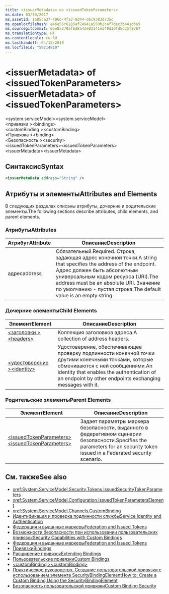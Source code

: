 ```yaml
---
title: <issuerMetadata> из <issuedTokenParameters>
ms.date: 03/30/2017
ms.assetid: 1a85ca37-496d-4fa3-8d44-d6c9383d735c
ms.openlocfilehash: e46e56c6285af24941a550b2c4f7dec3b441db69
ms.sourcegitcommit: 0be8a279af6d8a43e03141e349d3efd5d35f8767
ms.translationtype: HT
ms.contentlocale: ru-RU
ms.lasthandoff: 04/18/2019
ms.locfileid: "59214810"
---
```

# <a name="issuermetadata-of-issuedtokenparameters"></a><span data-ttu-id="12941-102">\<issuerMetadata> of \<issuedTokenParameters></span><span class="sxs-lookup"><span data-stu-id="12941-102">\<issuerMetadata> of \<issuedTokenParameters></span></span>
<span data-ttu-id="12941-103">\<system.serviceModel></span><span class="sxs-lookup"><span data-stu-id="12941-103">\<system.serviceModel></span></span>  
<span data-ttu-id="12941-104">\<привязки ></span><span class="sxs-lookup"><span data-stu-id="12941-104">\<bindings></span></span>  
<span data-ttu-id="12941-105">\<customBinding ></span><span class="sxs-lookup"><span data-stu-id="12941-105">\<customBinding></span></span>  
<span data-ttu-id="12941-106">\<Привязка ></span><span class="sxs-lookup"><span data-stu-id="12941-106">\<binding></span></span>  
<span data-ttu-id="12941-107">\<Безопасность ></span><span class="sxs-lookup"><span data-stu-id="12941-107">\<security></span></span>  
<span data-ttu-id="12941-108">\<issuedTokenParameters></span><span class="sxs-lookup"><span data-stu-id="12941-108">\<issuedTokenParameters></span></span>  
<span data-ttu-id="12941-109">\<issuerMetadata></span><span class="sxs-lookup"><span data-stu-id="12941-109">\<issuerMetadata></span></span>  
  
## <a name="syntax"></a><span data-ttu-id="12941-110">Синтаксис</span><span class="sxs-lookup"><span data-stu-id="12941-110">Syntax</span></span>  
  
```xml  
<issuerMetaData address="String" />
```  
  
## <a name="attributes-and-elements"></a><span data-ttu-id="12941-111">Атрибуты и элементы</span><span class="sxs-lookup"><span data-stu-id="12941-111">Attributes and Elements</span></span>  
 <span data-ttu-id="12941-112">В следующих разделах описаны атрибуты, дочерние и родительские элементы.</span><span class="sxs-lookup"><span data-stu-id="12941-112">The following sections describe attributes, child elements, and parent elements.</span></span>  
  
### <a name="attributes"></a><span data-ttu-id="12941-113">Атрибуты</span><span class="sxs-lookup"><span data-stu-id="12941-113">Attributes</span></span>  
  
|<span data-ttu-id="12941-114">Атрибут</span><span class="sxs-lookup"><span data-stu-id="12941-114">Attribute</span></span>|<span data-ttu-id="12941-115">Описание</span><span class="sxs-lookup"><span data-stu-id="12941-115">Description</span></span>|  
|---------------|-----------------|  
|<span data-ttu-id="12941-116">адрес</span><span class="sxs-lookup"><span data-stu-id="12941-116">address</span></span>|<span data-ttu-id="12941-117">Обязательный.</span><span class="sxs-lookup"><span data-stu-id="12941-117">Required.</span></span> <span data-ttu-id="12941-118">Строка, задающая адрес конечной точки.</span><span class="sxs-lookup"><span data-stu-id="12941-118">A string that specifies the address of the endpoint.</span></span> <span data-ttu-id="12941-119">Адрес должен быть абсолютным универсальным кодом ресурса (URI).</span><span class="sxs-lookup"><span data-stu-id="12941-119">The address must be an absolute URI.</span></span> <span data-ttu-id="12941-120">Значение по умолчанию - пустая строка.</span><span class="sxs-lookup"><span data-stu-id="12941-120">The default value is an empty string.</span></span>|  
  
### <a name="child-elements"></a><span data-ttu-id="12941-121">Дочерние элементы</span><span class="sxs-lookup"><span data-stu-id="12941-121">Child Elements</span></span>  
  
|<span data-ttu-id="12941-122">Элемент</span><span class="sxs-lookup"><span data-stu-id="12941-122">Element</span></span>|<span data-ttu-id="12941-123">Описание</span><span class="sxs-lookup"><span data-stu-id="12941-123">Description</span></span>|  
|-------------|-----------------|  
|[<span data-ttu-id="12941-124">\<заголовки ></span><span class="sxs-lookup"><span data-stu-id="12941-124">\<headers></span></span>](../../../../../docs/framework/configure-apps/file-schema/wcf/headers-element.md)|<span data-ttu-id="12941-125">Коллекция заголовков адреса.</span><span class="sxs-lookup"><span data-stu-id="12941-125">A collection of address headers.</span></span>|  
|[<span data-ttu-id="12941-126">\<удостоверение ></span><span class="sxs-lookup"><span data-stu-id="12941-126">\<identity></span></span>](../../../../../docs/framework/configure-apps/file-schema/wcf/identity.md)|<span data-ttu-id="12941-127">Удостоверение, обеспечивающее проверку подлинности конечной точки другими конечными точками, которые обмениваются с ней сообщениями.</span><span class="sxs-lookup"><span data-stu-id="12941-127">An identity that enables the authentication of an endpoint by other endpoints exchanging messages with it.</span></span>|  
  
### <a name="parent-elements"></a><span data-ttu-id="12941-128">Родительские элементы</span><span class="sxs-lookup"><span data-stu-id="12941-128">Parent Elements</span></span>  
  
|<span data-ttu-id="12941-129">Элемент</span><span class="sxs-lookup"><span data-stu-id="12941-129">Element</span></span>|<span data-ttu-id="12941-130">Описание</span><span class="sxs-lookup"><span data-stu-id="12941-130">Description</span></span>|  
|-------------|-----------------|  
|[<span data-ttu-id="12941-131">\<issuedTokenParameters></span><span class="sxs-lookup"><span data-stu-id="12941-131">\<issuedTokenParameters></span></span>](../../../../../docs/framework/configure-apps/file-schema/wcf/issuedtokenparameters.md)|<span data-ttu-id="12941-132">Задает параметры маркера безопасности, выданного в федеративном сценарии безопасности.</span><span class="sxs-lookup"><span data-stu-id="12941-132">Specifies the parameters for an security token issued in a Federated security scenario.</span></span>|  
  
## <a name="see-also"></a><span data-ttu-id="12941-133">См. также</span><span class="sxs-lookup"><span data-stu-id="12941-133">See also</span></span>

- <xref:System.ServiceModel.Security.Tokens.IssuedSecurityTokenParameters>
- <xref:System.ServiceModel.Configuration.IssuedTokenParametersElement>
- <xref:System.ServiceModel.Channels.CustomBinding>
- [<span data-ttu-id="12941-134">Идентификация и проверка подлинности службы</span><span class="sxs-lookup"><span data-stu-id="12941-134">Service Identity and Authentication</span></span>](../../../../../docs/framework/wcf/feature-details/service-identity-and-authentication.md)
- [<span data-ttu-id="12941-135">Федерация и выданные маркеры</span><span class="sxs-lookup"><span data-stu-id="12941-135">Federation and Issued Tokens</span></span>](../../../../../docs/framework/wcf/feature-details/federation-and-issued-tokens.md)
- [<span data-ttu-id="12941-136">Возможности безопасности при использовании пользовательских привязок</span><span class="sxs-lookup"><span data-stu-id="12941-136">Security Capabilities with Custom Bindings</span></span>](../../../../../docs/framework/wcf/feature-details/security-capabilities-with-custom-bindings.md)
- [<span data-ttu-id="12941-137">Федерация и выданные маркеры</span><span class="sxs-lookup"><span data-stu-id="12941-137">Federation and Issued Tokens</span></span>](../../../../../docs/framework/wcf/feature-details/federation-and-issued-tokens.md)
- [<span data-ttu-id="12941-138">Привязки</span><span class="sxs-lookup"><span data-stu-id="12941-138">Bindings</span></span>](../../../../../docs/framework/wcf/bindings.md)
- [<span data-ttu-id="12941-139">Расширение привязок</span><span class="sxs-lookup"><span data-stu-id="12941-139">Extending Bindings</span></span>](../../../../../docs/framework/wcf/extending/extending-bindings.md)
- [<span data-ttu-id="12941-140">Пользовательские привязки</span><span class="sxs-lookup"><span data-stu-id="12941-140">Custom Bindings</span></span>](../../../../../docs/framework/wcf/extending/custom-bindings.md)
- [<span data-ttu-id="12941-141">\<customBinding ></span><span class="sxs-lookup"><span data-stu-id="12941-141">\<customBinding></span></span>](../../../../../docs/framework/configure-apps/file-schema/wcf/custombinding.md)
- [<span data-ttu-id="12941-142">Практическое руководство. Создание пользовательской привязки с использованием элемента SecurityBindingElement</span><span class="sxs-lookup"><span data-stu-id="12941-142">How to: Create a Custom Binding Using the SecurityBindingElement</span></span>](../../../../../docs/framework/wcf/feature-details/how-to-create-a-custom-binding-using-the-securitybindingelement.md)
- [<span data-ttu-id="12941-143">Безопасность пользовательской привязки</span><span class="sxs-lookup"><span data-stu-id="12941-143">Custom Binding Security</span></span>](../../../../../docs/framework/wcf/samples/custom-binding-security.md)
